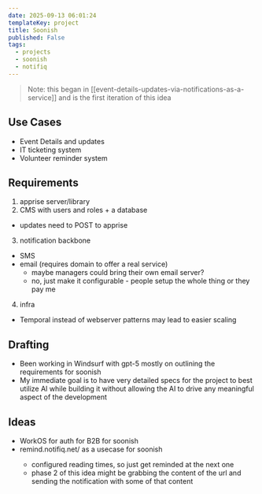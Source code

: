 ```yaml
---
date: 2025-09-13 06:01:24
templateKey: project
title: Soonish
published: False
tags:
  - projects
  - soonish
  - notifiq
---
```


> Note: this began in [[event-details-updates-via-notifications-as-a-service]] and is the first iteration of this idea

## Use Cases

- Event Details and updates
- IT ticketing system
- Volunteer reminder system

## Requirements

1. apprise server/library
2. CMS with users and roles + a database
  - updates need to POST to apprise
3. notification backbone
  - SMS
  - email (requires domain to offer a real service)
    - maybe managers could bring their own email server?
    - no, just make it configurable - people setup the whole thing or they pay me
4. infra
  - Temporal instead of webserver patterns may lead to easier scaling

## Drafting

- Been working in Windsurf with gpt-5 mostly on outlining the requirements for soonish
- My immediate goal is to have very detailed specs for the project to best utilize AI while building it without allowing the AI to drive any meaningful aspect of the development

## Ideas

- WorkOS for auth for B2B for soonish
- remind.notifiq.net/<url> as a usecase for soonish
  - configured reading times, so just get reminded at the next one
  - phase 2 of this idea might be grabbing the content of the url and sending the notification with some of that content

